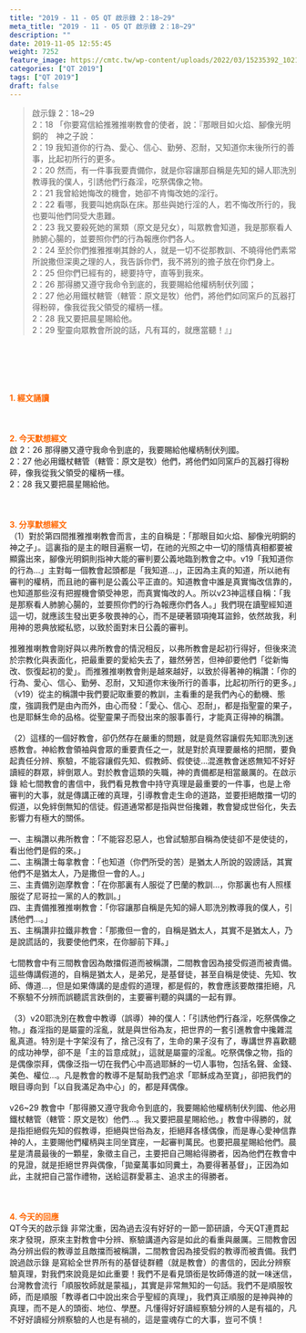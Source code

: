 ```yaml
---
title: "2019 - 11 - 05 QT 啟示錄 2：18~29"
meta_title: "2019 - 11 - 05 QT 啟示錄 2：18~29"
description: ""
date: 2019-11-05 12:55:45
weight: 7252
feature_image: https://cmtc.tw/wp-content/uploads/2022/03/15235392_10211799862337740_180693556567566654_o-1.webp
categories: ["QT 2019"]
tags: ["QT 2019"]
draft: false
---
```


<blockquote>啟示錄 2：18~29<br />
2：18 「你要寫信給推雅推喇教會的使者，說：『那眼目如火焰、腳像光明銅的　神之子說：<br />
2：19 我知道你的行為、愛心、信心、勤勞、忍耐，又知道你末後所行的善事，比起初所行的更多。<br />
2：20 然而，有一件事我要責備你，就是你容讓那自稱是先知的婦人耶洗別教導我的僕人，引誘他們行姦淫，吃祭偶像之物。<br />
2：21 我曾給她悔改的機會，她卻不肯悔改她的淫行。<br />
2：22 看哪，我要叫她病臥在床。那些與她行淫的人，若不悔改所行的，我也要叫他們同受大患難。<br />
2：23 我又要殺死她的黨類（原文是兒女），叫眾教會知道，我是那察看人肺腑心腸的，並要照你們的行為報應你們各人。<br />
2：24 至於你們推雅推喇其餘的人，就是一切不從那教訓、不曉得他們素常所說撒但深奧之理的人，我告訴你們，我不將別的擔子放在你們身上。<br />
2：25 但你們已經有的，總要持守，直等到我來。<br />
2：26 那得勝又遵守我命令到底的，我要賜給他權柄制伏列國；<br />
2：27 他必用鐵杖轄管（轄管：原文是牧）他們，將他們如同窯戶的瓦器打得粉碎，像我從我父領受的權柄一樣。<br />
2：28 我又要把晨星賜給他。<br />
2：29 聖靈向眾教會所說的話，凡有耳的，就應當聽！』」</blockquote><br />
&nbsp;<br />
<br />
&nbsp;<br />
<br />
<span style="color: #ff6600;"><strong>1. </strong><strong>經文誦讀</strong></span><br />
<br />
<span style="color: #ff6600;"><strong> </strong></span><br />
<br />
<span style="color: #ff6600;"><strong>2. 今天默想</strong><strong>經文<br />
</strong></span>啟 2：26 那得勝又遵守我命令到底的，我要賜給他權柄制伏列國。<br />
2：27 他必用鐵杖轄管（轄管：原文是牧）他們，將他們如同窯戶的瓦器打得粉碎，像我從我父領受的權柄一樣。<br />
2：28 我又要把晨星賜給他。<br />
<br />
&nbsp;<br />
<br />
<span style="color: #ff6600;"><strong>3. 分享默想經文<br />
</strong></span>（1）對於第四間推雅推喇教會而言，主的自稱是：「那眼目如火焰、腳像光明銅的　神之子」。這裏指的是主的眼目遍察一切，在祂的光照之中一切的隱情真相都要被顯露出來，腳像光明銅則指神大能的審判要公義地臨到教會之中。v19「我知道你的行為…」主對每一個教會起頭都是「我知道…」，正因為主真的知道，所以祂有審判的權柄，而且祂的審判是公義公平正直的。知道教會中誰是真實悔改信靠的，也知道那些沒有把握機會領受神恩，而真實悔改的人。所以v23神這樣自稱：「我是那察看人肺腑心腸的，並要照你們的行為報應你們各人。」我們現在讀聖經知道這一切，就應該生發出更多敬畏神的心，而不是硬著頸項掩耳盜鈴，依然故我，利用神的恩典放縱私慾，以致於面對末日公義的審判。<br />
<br />
推雅推喇教會剛好與以弗所教會的情況相反，以弗所教會是起初行得好，但後來流於宗教化與表面化，把最重要的愛給失去了，雖然勞苦，但神卻要他們「從新悔改、恢復起初的愛」。而推雅推喇教會則是越來越好，以致於得著神的稱讚：「你的行為、愛心、信心、勤勞、忍耐，又知道你末後所行的善事，比起初所行的更多。」（v19）從主的稱讚中我們要記取重要的教訓，主看重的是我們內心的動機、態度，強調我們是由內而外，由心而發：「愛心、信心、忍耐」，都是指聖靈的果子，也是耶穌生命的品格。從聖靈果子而發出來的服事善行，才能真正得神的稱讚。<br />
<br />
（2）這樣的一個好教會，卻仍然存在嚴重的問題，就是竟然容讓假先知耶洗別迷惑教會。神給教會領袖與會眾的重要責任之一，就是對於真理要嚴格的把關，要負起責任分辨、察驗，不能容讓假先知、假教師、假使徒…混進教會迷惑無知不好好讀經的群眾，絆倒眾人。對於教會這類的失職，神的責備都是相當嚴厲的。在啟示錄 給七間教會的書信中，我們看見教會中持守真理是最重要的一件事，也是上帝審判的大事，就是傳講正確的真理，引導教會走生命的道路，並要拒絕敵擋一切的假道，以免絆倒無知的信徒。假道通常都是指與世俗攙雜，教會變成世俗化，失去影響力有極大的關係。<br />
<br />
一、主稱讚以弗所教會：「不能容忍惡人，也曾試驗那自稱為使徒卻不是使徒的，看出他們是假的來。」<br />
二、主稱讚士每拿教會：「也知道（你們所受的苦）是猶太人所說的毀謗話，其實他們不是猶太人，乃是撒但一會的人。」<br />
三、主責備別迦摩教會：「在你那裏有人服從了巴蘭的教訓…，你那裏也有人照樣服從了尼哥拉一黨的人的教訓。」<br />
四、主責備推雅推喇教會：「你容讓那自稱是先知的婦人耶洗別教導我的僕人，引誘他們…。」<br />
五、主稱讚非拉鐵非教會：「那撒但一會的，自稱是猶太人，其實不是猶太人，乃是說謊話的，我要使他們來，在你腳前下拜。」<br />
<br />
七間教會中有三間教會因為敵擋假道而被稱讚，二間教會因為接受假道而被責備。這些傳講假道的，自稱是猶太人，是弟兄，是基督徒，甚至自稱是使徒、先知、牧師、傳道…，但是如果傳講的是虛假的道理，都是假的，教會應該要敵擋拒絕，凡不察驗不分辨而誤聽謊言跌倒的，主要審判聽的與講的一起有罪。<br />
<br />
（3）v20耶洗別在教會中教導（誤導）神的僕人：「引誘他們行姦淫，吃祭偶像之物。」姦淫指的是屬靈的淫亂，就是與世俗為友，把世界的一套引進教會中攙雜混亂真道。特別是十字架沒有了，捨己沒有了，生命的果子沒有了，專講世界喜歡聽的成功神學，卻不是「主的旨意成就」，這就是屬靈的淫亂。吃祭偶像之物，指的是偶像崇拜，偶像泛指一切在我們心中高過耶穌的一切人事物，包括名聲、金錢、美色、權位…。凡是教會的教導不是幫助我們追求「耶穌成為至寶」，卻把我們的眼目導向到「以自我滿足為中心」的，都是拜偶像。<br />
<br />
v26~29 教會中「那得勝又遵守我命令到底的，我要賜給他權柄制伏列國、他必用鐵杖轄管（轄管：原文是牧）他們…。我又要把晨星賜給他。」教會中得勝的，就是指拒絕假先知的假教導，拒絕與世俗為友，拒絕拜各樣偶像，而是專心愛神信靠神的人，主要賜他們權柄與主同坐寶座，一起審判萬民。也要把晨星賜給他們。晨星是清晨最後的一顆星，象徵主自己，主要把自己賜給得勝者，因為他們在教會中的見證，就是拒絕世界與偶像，「拋棄萬事如同糞土，為要得著基督」，正因為如此，主就把自己當作禮物，送給這群愛慕主、追求主的得勝者。<br />
<br />
&nbsp;<br />
<br />
<span style="color: #ff6600;"><strong>4. 今天的回應<br />
</strong></span>QT今天的啟示錄 非常沈重，因為過去沒有好好的一節一節研讀，今天QT連貫起來才發現，原來主對教會中分辨、察驗講道內容是如此的看重與嚴厲。三間教會因為分辨出假的教導並且敵擋而被稱讚，二間教會因為接受假的教導而被責備。我們說過啟示錄 是寫給全世界所有的基督徒群體（就是教會）的書信的，因此分辨察驗真理，對我們來說竟是如此重要！我們不是看見頭銜是牧師傳道的就一味迷信，台灣教會流行「順服牧師就是蒙福」，其實是非常無知的一句話。我們不是順服牧師，而是順服「教導者口中說出來合乎聖經的真理」，我們真正順服的是神與神的真理，而不是人的頭銜、地位、學歷。凡懂得好好讀經察驗分辨的人是有福的，凡不好好讀經分辨察驗的人也是有禍的，這是靈魂存亡的大事，豈可不慎！<br />
<br />
&nbsp;
        